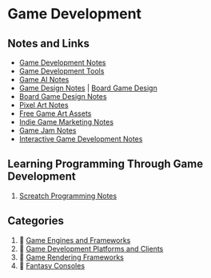 # Game Development

## Notes and Links

- [Game Development Notes](development-docs/game-development/game-development-notes.md)
- [Game Development Tools](development-docs/game-development/game-development-tools.md)
- [Game AI Notes](development-docs/game-development/game-ai-notes.md)
- [Game Design Notes](development-docs/game-development/game-design.md) | [Board Game Design](development-docs/game-development/board-game-design.md)
- [Board Game Design Notes](development-docs/game-development/board-game-design.md)
- [Pixel Art Notes](development-docs/game-development/pixel-art.md)
- [Free Game Art Assets](development-docs/game-development/game-art-assets.md)
- [Indie Game Marketing Notes](development-docs/game-development/indie-game-marketing-notes.md)
- [Game Jam Notes](development-docs/game-development/game-jam-notes.md)
- [Interactive Game Development Notes](development-docs/game-development/interactive-game-development.md)

## Learning Programming Through Game Development

1. [Screatch Programming Notes](development-docs/game-development/scratch-programming-notes.md)

## Categories

1. :file_folder: [Game Engines and Frameworks](development-docs/game-development/game-engines-and-frameworks/)
2. :file_folder: [Game Development Platforms and Clients](development-docs/game-development/game-development-platforms/)
3. :file_folder: [Game Rendering Frameworks](development-docs/game-development/game-rendering-frameworks/)
4. :file_folder: [Fantasy Consoles](development-docs/game-development/fantasy-consoles/)

